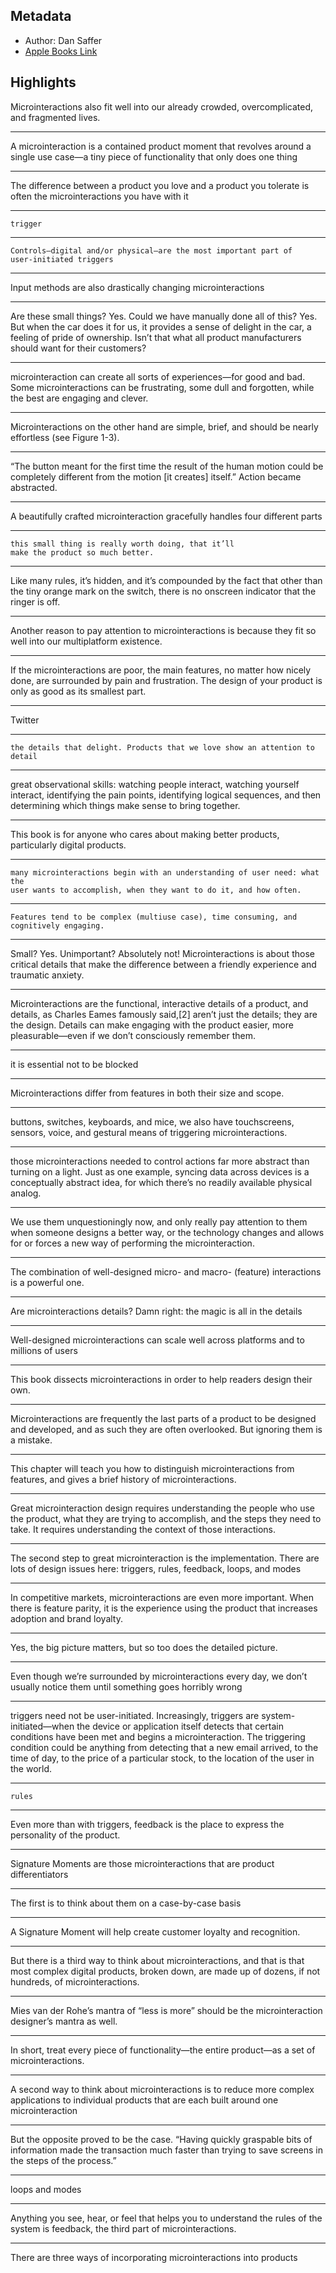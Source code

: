 ## Metadata
- Author: Dan Saffer
- [Apple Books Link](ibooks://assetid/B6E2C3FCC9E0C7E2BFC634852C317291)

## Highlights
Microinteractions also fit well into our already crowded,
      overcomplicated, and fragmented lives.

---
A microinteraction is a
  contained product moment that revolves around a single use case—a tiny piece
  of functionality that only does one thing

---
The difference between a product
  you love and a product you tolerate is often the microinteractions you have
  with it

---
    trigger

---
    Controls—digital and/or physical—are the most important part of
    user-initiated triggers

---
Input methods are also drastically changing microinteractions

---
Are these small
  things? Yes. Could we have manually done all of this? Yes. But when the car
  does it for us, it provides a sense of delight in the car, a feeling of
  pride of ownership. Isn’t that what all product manufacturers should want
  for their customers?

---
  microinteraction can create all sorts of experiences—for good and bad. Some
  microinteractions can be frustrating, some dull and forgotten, while the
  best are engaging and clever.

---
Microinteractions on the other hand are simple,
    brief, and should be nearly effortless (see Figure 1-3).

---
“The
    button meant for the first time the result of the human motion could be
    completely different from the motion [it creates] itself.” Action became
    abstracted.

---
A beautifully crafted
    microinteraction gracefully handles four different parts

---
    this small thing is really worth doing, that it’ll
    make the product so much better.

---
Like many rules, it’s
  hidden, and it’s compounded by the fact that other than the tiny orange mark
  on the switch, there is no onscreen indicator that the ringer is off.

---
Another reason to pay attention to microinteractions is because
      they fit so well into our multiplatform existence.

---
If the microinteractions are poor, the main features, no matter
      how nicely done, are surrounded by pain and frustration. The design of
      your product is only as good as its smallest part.

---
Twitter

---
    the details that delight. Products that we love show an attention to
    detail

---
great observational skills: watching people interact, watching
  yourself interact, identifying the pain points, identifying logical
  sequences, and then determining which things make sense to bring together.

---
This book is for anyone who cares about making better products,
    particularly digital products.

---
    many microinteractions begin with an understanding of user need: what the
    user wants to accomplish, when they want to do it, and how often.

---
    Features tend to be complex (multiuse case), time consuming, and
    cognitively engaging.

---
Small? Yes. Unimportant? Absolutely not!
  Microinteractions is about those critical details that
  make the difference between a friendly experience and traumatic anxiety.

---
Microinteractions are the functional, interactive details of a
  product, and details, as Charles Eames famously said,[2] aren’t just the details; they are the design. Details can make
  engaging with the product easier, more pleasurable—even if we don’t
  consciously remember them.

---
it is essential not to be blocked

---
Microinteractions differ from features in both their size and scope.

---
buttons, switches, keyboards, and
    mice, we also have touchscreens, sensors, voice, and gestural means of
    triggering microinteractions.

---
those microinteractions needed to control actions
    far more abstract than turning on a light. Just as one example, syncing
    data across devices is a conceptually abstract idea, for which there’s no
    readily available physical analog.

---
We use them unquestioningly now, and only
    really pay attention to them when someone designs a better way, or the
    technology changes and allows for or forces a new way of performing the
    microinteraction.

---
The combination of well-designed micro- and macro- (feature)
    interactions is a powerful one.

---
Are microinteractions details? Damn right: the magic is all in the
  details

---
Well-designed microinteractions can scale
      well across platforms and to millions of users

---
This book dissects microinteractions in order to help readers design
    their own.

---
Microinteractions are frequently the last parts of a product to be designed
      and developed, and as such they are often overlooked. But ignoring them
      is a mistake.

---
This chapter will teach you how to distinguish microinteractions from
  features, and gives a brief history of
  microinteractions.

---
Great microinteraction design requires understanding the people who
  use the product, what they are trying to accomplish, and the steps they need
  to take. It requires understanding the context of those interactions.

---
The second step to great microinteraction is the implementation. There
  are lots of design issues here: triggers, rules, feedback, loops, and
  modes

---
In competitive markets, microinteractions are even more important.
      When there is feature parity, it is the experience using the product
      that increases adoption and brand loyalty.

---
Yes, the big picture matters, but so too
  does the detailed picture.

---
Even though we’re surrounded by microinteractions every day, we
  don’t usually notice them until something goes horribly wrong

---
triggers need not be user-initiated. Increasingly, triggers are
    system-initiated—when the device or application itself detects that
    certain conditions have been met and begins a microinteraction. The
    triggering condition could be anything from detecting that a new email
    arrived, to the time of day, to the price of a particular stock, to the
    location of the user in the world.

---
    rules

---
Even more than with triggers, feedback is the place to express
    the personality of the product.

---
Signature Moments are those microinteractions that are product
    differentiators

---
The first is to think about them on a case-by-case basis

---
A Signature
    Moment will help create customer loyalty and recognition.

---
But there is a third way to think about microinteractions, and that
    is that most complex digital products, broken down, are made up of dozens,
    if not hundreds, of microinteractions.

---
Mies van der Rohe’s mantra of “less is more” should be the
    microinteraction designer’s mantra as well.

---
In short, treat every piece of functionality—the entire product—as a
    set of microinteractions.

---
A second way to think about microinteractions is to reduce more
    complex applications to individual products that are each built around one
    microinteraction

---
But the opposite proved
  to be the case. “Having quickly graspable bits of information made the
  transaction much faster than trying to save screens in the steps of the
  process.”

---
loops and
    modes

---
Anything you see, hear, or feel that helps
    you to understand the rules of the system is
    feedback, the third part of microinteractions.

---
There are three ways of incorporating microinteractions into
    products